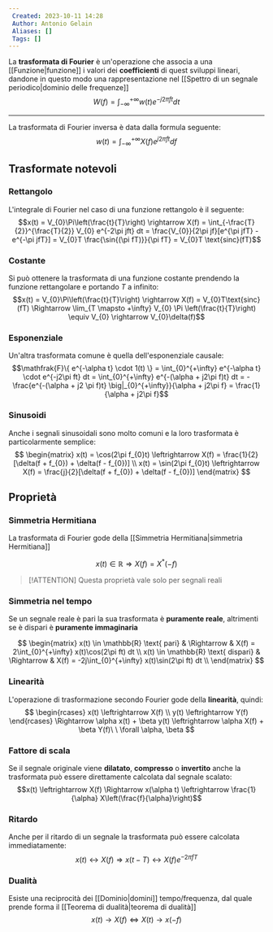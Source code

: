 ```yaml
---
 Created: 2023-10-11 14:28
 Author: Antonio Gelain
 Aliases: []
 Tags: []
---
```


La **trasformata di Fourier** è un'operazione che associa a una [[Funzione|funzione]] i valori dei **coefficienti** di quest sviluppi lineari, dandone in questo modo una rappresentazione nel [[Spettro di un segnale periodico|dominio delle frequenze]]
$$W(f) = \int_{-\infty}^{+\infty} w(t) e^{-j2\pi ft} dt$$

---

La trasformata di Fourier inversa è data dalla formula seguente:
$$w(t) = \int_{-\infty}^{+\infty} X(f) e^{j2\pi ft} df$$

## Trasformate notevoli

### Rettangolo

L'integrale di Fourier nel caso di una funzione rettangolo è il seguente:
$$x(t) = V_{0}\Pi\left(\frac{t}{T}\right) \rightarrow X(f) = \int_{-\frac{T}{2}}^{\frac{T}{2}} V_{0} e^{-2\pi jft} dt = \frac{V_{0}}{2\pi jf}[e^{\pi jfT} - e^{-\pi jfT}] = V_{0}T \frac{\sin{(\pi fT)}}{\pi fT} = V_{0}T \text{sinc}(fT)$$

### Costante

Si può ottenere la trasformata di una funzione costante prendendo la funzione rettangolare e portando $T$ a infinito:
$$x(t) = V_{0}\Pi\left(\frac{t}{T}\right) \rightarrow X(f) = V_{0}T\text{sinc}(fT) \Rightarrow \lim_{T \mapsto +\infty} V_{0} \Pi \left(\frac{t}{T}\right) \equiv V_{0} \rightarrow V_{0}\delta(f)$$

### Esponenziale

Un'altra trasformata comune è quella dell'esponenziale causale:
$$\mathfrak{F}\{ e^{-\alpha t} \cdot 1(t) \} = \int_{0}^{+\infty} e^{-\alpha t} \cdot e^{-j2\pi ft} dt = \int_{0}^{+\infty} e^{-(\alpha + j2\pi f)t} dt = - \frac{e^{-(\alpha + j2 \pi f)t} \big|_{0}^{+\infty}}{\alpha + j2\pi f} = \frac{1}{\alpha + j2\pi f}$$

### Sinusoidi

Anche i segnali sinusoidali sono molto comuni e la loro trasformata è particolarmente semplice:
$$
\begin{matrix}
x(t) = \cos(2\pi f_{0}t) \leftrightarrow X(f) = \frac{1}{2}[\delta(f + f_{0}) + \delta(f - f_{0})] \\
x(t) = \sin(2\pi f_{0}t) \leftrightarrow X(f) = \frac{j}{2}[\delta(f + f_{0}) + \delta(f - f_{0})]
\end{matrix}
$$

## Proprietà

### Simmetria Hermitiana

La trasformata di Fourier gode della [[Simmetria Hermitiana|simmetria Hermitiana]]

$$x(t) \in \mathbb{R} \Rightarrow X(f) = X^{*}(-f)$$

>[!ATTENTION] Questa proprietà vale solo per segnali reali


### Simmetria nel tempo

Se un segnale reale è pari la sua trasformata è **puramente reale**, altrimenti se è dispari è **puramente immaginaria**

$$
\begin{matrix}
x(t) \in \mathbb{R} \text{ pari} & \Rightarrow & X(f) = 2\int_{0}^{+\infty} x(t)\cos(2\pi ft) dt \\
x(t) \in \mathbb{R} \text{ dispari} & \Rightarrow & X(f) = -2j\int_{0}^{+\infty} x(t)\sin(2\pi ft) dt \\
\end{matrix}
$$

### Linearità

L'operazione di trasformazione secondo Fourier gode della **linearità**, quindi:
$$
\begin{rcases}
x(t) \leftrightarrow X(f) \\
y(t) \leftrightarrow Y(f)
\end{rcases}
\Rightarrow \alpha x(t) + \beta y(t) \leftrightarrow \alpha X(f) + \beta Y(f)\ \ \forall \alpha, \beta
$$

### Fattore di scala

Se il segnale originale viene **dilatato**, **compresso** o **invertito** anche la trasformata può essere direttamente calcolata dal segnale scalato:
$$x(t) \leftrightarrow X(f) \Rightarrow x(\alpha t) \leftrightarrow \frac{1}{\alpha} X\left(\frac{f}{\alpha}\right)$$

### Ritardo

Anche per il ritardo di un segnale la trasformata può essere calcolata immediatamente:
$$x(t) \leftrightarrow X(f) \Rightarrow x(t - T) \leftrightarrow X(f) e^{-2\pi fT}$$

### Dualità

Esiste una reciprocità dei [[Dominio|domini]] tempo/frequenza, dal quale prende forma il [[Teorema di dualità|teorema di dualità]]
$$x(t) \rightarrow X(f) \iff X(t) \rightarrow x(-f)$$